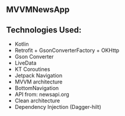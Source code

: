 ## MVVMNewsApp

## Technologies Used:

- Kotlin
- Retrofit + GsonConverterFactory + OKHttp
- Gson Converter
- LiveData
- KT Coroutines
- Jetpack Navigation
- MVVM architecture
- BottomNavigation
- API from: newsapi.org
- Clean architecture
- Dependency Injection (Dagger-hilt)

